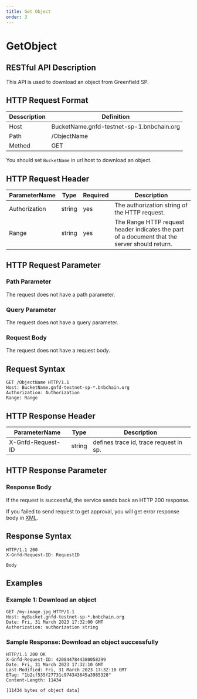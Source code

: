 ```yaml
---
title: Get Object
order: 3
---
```


# GetObject

## RESTful API Description

This API is used to download an object from Greenfield SP.

## HTTP Request Format

| Desscription | Definition                                |
| ------------ | ----------------------------------------- |
| Host         | BucketName.gnfd-testnet-sp-1.bnbchain.org |
| Path         | /ObjectName                               |
| Method       | GET                                       |

You should set `BucketName` in url host to download an object.

## HTTP Request Header

| ParameterName | Type   | Required | Description                                                                                   |
| ------------- | ------ | -------- | --------------------------------------------------------------------------------------------- |
| Authorization | string | yes      | The authorization string of the HTTP request.                                                 |
| Range         | string | yes      | The Range HTTP request header indicates the part of a document that the server should return. |

## HTTP Request Parameter

### Path Parameter

The request does not have a path parameter.

### Query Parameter

The request does not have a query parameter.

### Request Body

The request does not have a request body.

## Request Syntax

```HTTP
GET /ObjectName HTTP/1.1
Host: BucketName.gnfd-testnet-sp-*.bnbchain.org
Authorization: Authorization
Range: Range
```

## HTTP Response Header

| ParameterName     | Type   | Description                            |
| ----------------- | ------ | -------------------------------------- |
| X-Gnfd-Request-ID | string | defines trace id, trace request in sp. |

## HTTP Response Parameter

### Response Body

If the request is successful, the service sends back an HTTP 200 response.

If you failed to send request to get approval, you will get error response body in [XML](./common/error.md#sp-error-response-parameter).

## Response Syntax

```HTTP
HTTP/1.1 200
X-Gnfd-Request-ID: RequestID

Body
```

## Examples

### Example 1: Download an object

```HTTP
GET /my-image.jpg HTTP/1.1
Host: myBucket.gnfd-testnet-sp-*.bnbchain.org
Date: Fri, 31 March 2023 17:32:00 GMT
Authorization: authorization string
```

### Sample Response: Download an object successfully

```HTTP
HTTP/1.1 200 OK
X-Gnfd-Request-ID: 4208447844380058399
Date: Fri, 31 March 2023 17:32:10 GMT
Last-Modified: Fri, 31 March 2023 17:32:10 GMT
ETag: "1b2cf535f27731c974343645a3985328"
Content-Length: 11434

[11434 bytes of object data]
```
